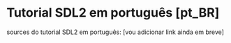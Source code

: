 # Tutorial SDL2 em português [pt_BR]
sources do tutorial SDL2 em português: [vou adicionar link ainda em breve]
